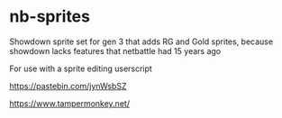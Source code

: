 # nb-sprites
Showdown sprite set for gen 3 that adds RG and Gold sprites, because showdown lacks features that netbattle had 15 years ago

For use with a sprite editing userscript

https://pastebin.com/jynWsbSZ

https://www.tampermonkey.net/
